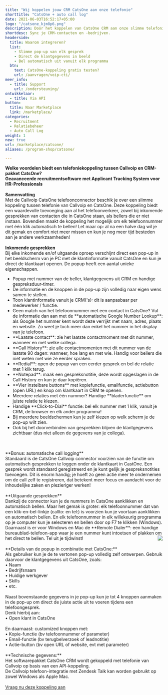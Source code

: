 ```yaml
---
title: "Wij koppelen jouw CRM CatsOne aan onze telefonie"
shorttitle: "CatsOne + auto call log"
date: 2021-06-03T16:52:17+05:00
logo: "/catsone_kjm8p6.png"
description: Door het koppelen van CatsOne CRM aan onze slimme telefonie werk je een stuk efficienter.
shortdesc: Sync je CRM-contacten en -bedrijven.
headerside:
  title: Waarom integreren?
  list:
    - Slimme pop-up van elk gesprek
    - Direct de klantgegevens in beeld
    - Bel automatisch uit vanuit elk programma
  btn:
    text: CatsOne-koppeling gratis testen?
    url: /aanvragen/voip-cti/
meer_info:
  - title: Support
    url: /ondersteuning/
ontwikkelaar:
  - title: Via API
button:
  title: Naar Marketplace
  link: /marketplace/
categories:
  - Recruitment
  - Relatiebeheer
  - Auto Call Log
weight: 1
new: true
url: /marketplace/catsone/
aliases: /program-shop/catsone/

---
```


**Welke voordelen biedt een telefoniekoppeling tussen Callvoip en CRM-pakket CatsOne?**<br>
**Geavanceerde recruitmentsoftware met Applicant Tracking System voor HR-Professionals**<br>
<br>
**Samenvatting**<br>
Met de Callvoip CatsOne telefoonconnector beschik je over een slimme koppeling tussen telefonie van Callvoip en CatsOne. Deze koppeling biedt een waardevolle toevoeging aan al het telefoonverkeer, zowel bij inkomende gesprekken van contacten die in CatsOne staan, als bellers die er niet instaan. Bovendien maakt de koppeling het mogelijk om elk telefoonnummer met één klik automatisch te bellen! Let maar op: al na een halve dag wil je dit gemak en comfort niet meer missen en kun je nog meer tijd besteden aan je andere werkzaamheden!<br>
<br>
**Inkomende gesprekken**<br>
Bij elke inkomende en/of uitgaande oproep verschijnt direct een pop-up in het beeldscherm van je PC met de klantinformatie vanuit CatsOne en kun je direct de klantkaart openen. De popup heeft een aantal unieke eigenschappen. <br>
<div class="usp-list">
<ul>
<li>Popup met nummer van de beller, klantgegevens uit CRM en handige gespreksduur-timer.</li>
<li>De informatie en de knoppen in de pop-up zijn volledig naar eigen wens samen te stellen.</li>
<li>Toon klantinformatie vanuit je CRM('s): dit is aanpasbaar per medewerker / functie. </li>
<li>Geen match van het telefoonnummer met een contact in CatsOne? Vul de informatie dan aan met de **automatische Google Number Lookup**: als Google het nummer kent wordt deze verrijkt met naam, adres, plaats en website. Zo weet je toch meer dan enkel het nummer in het display van je telefoon.</li>
<li>**Laatste contact**: zie het laatste contactmoment met dit nummer, wanneer en met welke collega.</li>
<li>**Call History**: zie alle contactmomenten met dit nummer van de laatste 90 dagen: wanneer, hoe lang en met wie. Handig voor bellers die niet weten met wie ze eerder spraken.</li>
<li>**Redial**: open de popup van een eerder gesprek en bel de relatie met 1 klik terug.</li>
<li>**Notepad**: maak een gespreksnotitie, deze wordt opgeslagen in de Call History en kun je daar kopiëren.</li>
<li>**Vier instelbare buttons** met kopiefunctie, emailfunctie, actiebutton (open URL) en knop om klantkaart in CRM te openen.</li>
<li>Meerdere relaties met één nummer? Handige **bladerfunctie** om juiste relatie te kiezen. </li>
<li>Handige **Click-to-Dial** functie: bel elk nummer met 1 klik, vanuit je CRM, de browser en elk ander programma!</li>
<li>Bij meerdere beeldschermen kun je zelf kiezen op welk scherm je de pop-up wilt zien.</li>
<li>Ook bij het doorverbinden van gesprekken blijven de klantgegevens zichtbaar (dus niet alleen de gegevens van je collega).</li>
</ul>
</div>
<br>
<br>
**Bonus: automatische call logging**<br>
Standaard is de CatsOne Callvoip connector voorzien van de functie om automatisch gesprekken te loggen onder de klantkaart in CastOne. Een gesprek wordt standaard geregistreerd en je kunt gelijk je gespreksnotities toevoegen. Dit is enorm handig; je hoeft zo geen actie meer te ondernemen om de call zelf te registreren, dat betekent meer focus en aandacht voor de inhoudelijke zaken en plezieriger werken!<br>
<br>
**Uitgaande gesprekken**<br>
Dankzij de connector kun je de nummers in CatsOne aanklikken en automatisch bellen. Maar het gemak is groter: elk telefoonnummer dat van een klik-en-bel-linkje (callto: en tel:) is voorzien kun je voortaan aanklikken en automatisch bellen. En elk telefoonnummer in elk willekeurig programma op je computer kun je selecteren en bellen door op F7 te klikken (Windows). <br>
Daarnaast is er voor Windows en Mac de **Remote Dialer**: een handige bureaublad-telefoon-app waar je een nummer kunt intoetsen of plakken om het direct te bellen. Tel uit je tijdwinst! <img src="https://res.cloudinary.com/callvoip/image/upload/v1652365416/Bubble_Infographic_120522MT_tsnzh7.jpg" style="float:right"><br>
<br>
**Details van de popup in combinatie met CatsOne:**<br>
Als gebruiker kun je de te vertonen pop-up volledig zelf ontwerpen. Gebruik daarvoor de klantgegevens uit CatsOne, zoals: <br>
• Naam<br>
• Bedrijfsnaam<br>
• Huidige werkgever<br>
• Skills<br>
• etc.<br>
<br>
Naast bovenstaande gegevens in je pop-up kun je tot 4 knoppen aanmaken in de pop-up om direct de juiste actie uit te voeren tijdens een telefoongesprek. <br>
Denk hierbij aan:<br>
• Open klant in CatsOne<br>
<br>
En daarnaast: customized knoppen met: <br>
• Kopie-functie (bv telefoonnummer of parameter)<br>
• Email-functie (bv terugbelverzoek of leadnotitie)<br>
• Actie-button (bv open URL of website, evt met parameter) <br>
<br>
**Technische gegevens:**<br>
Het softwarepakket CatsOne CRM wordt gekoppeld met telefonie van Callvoip op basis van een API-koppeling.<br>
De Callvoip telefoon-integratie met Zendesk Talk kan worden gebruikt op zowel Windows als Apple Mac.<br> 
<br><a href="/aanvragen/voip-cti/" class="button">Vraag nu deze koppeling aan</a>
